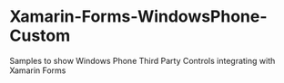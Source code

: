 Xamarin-Forms-WindowsPhone-Custom
=================================

Samples to show Windows Phone Third Party Controls integrating with Xamarin Forms
